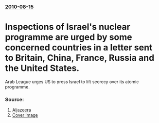 ### [2010-08-15](/news/2010/08/15/index.md)

# Inspections of Israel's nuclear programme are urged by some concerned countries in a letter sent to Britain, China, France, Russia and the United States. 

Arab League urges US to press Israel to lift secrecy over its atomic programme.


### Source:

1. [Aljazeera](http://english.aljazeera.net/news/middleeast/2010/08/201081516228402597.html)
1. [Cover Image](http://www.aljazeera.com)
